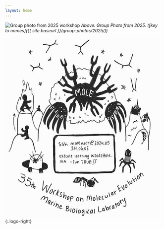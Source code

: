 ```yaml
---
layout: home
---
```

![Group photo from 2025 workshop](assets/img/group-photos/group-photo-2025b.png)
_Above: Group Photo from 2025. ([key to names]({{ site.baseurl }}/group-photos/2025/))_

![2024 t-shirt design](assets/img/tshirt-2024-small.jpg){:.logo-right}
